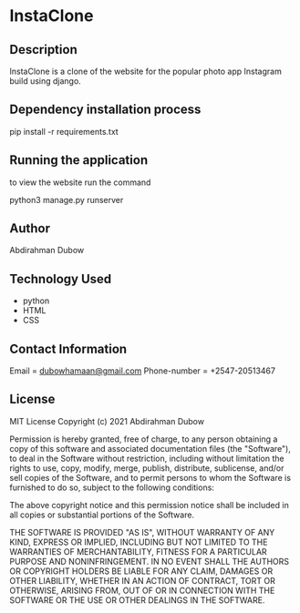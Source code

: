 # InstaClone

## Description

InstaClone is a clone of the website for the popular photo app Instagram build using django.

## Dependency installation process

pip install -r requirements.txt

## Running the application
to view the website run the command

python3 manage.py runserver

## Author 
Abdirahman Dubow

## Technology Used
* python
* HTML
* CSS

## Contact Information
Email = dubowhamaan@gmail.com
Phone-number = +2547-20513467

## License
MIT License
Copyright (c) 2021 Abdirahman Dubow

Permission is hereby granted, free of charge, to any person obtaining a copy of this software and associated documentation files (the "Software"), to deal in the Software without restriction, including without limitation the rights to use, copy, modify, merge, publish, distribute, sublicense, and/or sell copies of the Software, and to permit persons to whom the Software is furnished to do so, subject to the following conditions:

The above copyright notice and this permission notice shall be included in all copies or substantial portions of the Software.

THE SOFTWARE IS PROVIDED "AS IS", WITHOUT WARRANTY OF ANY KIND, EXPRESS OR IMPLIED, INCLUDING BUT NOT LIMITED TO THE WARRANTIES OF MERCHANTABILITY, FITNESS FOR A PARTICULAR PURPOSE AND NONINFRINGEMENT. IN NO EVENT SHALL THE AUTHORS OR COPYRIGHT HOLDERS BE LIABLE FOR ANY CLAIM, DAMAGES OR OTHER LIABILITY, WHETHER IN AN ACTION OF CONTRACT, TORT OR OTHERWISE, ARISING FROM, OUT OF OR IN CONNECTION WITH THE SOFTWARE OR THE USE OR OTHER DEALINGS IN THE SOFTWARE.

